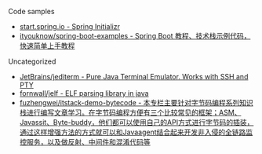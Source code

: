Code samples

* [start.spring.io - Spring Initializr](https://start.spring.io/)
* [ityouknow/spring-boot-examples - Spring Boot 教程、技术栈示例代码，快速简单上手教程](https://github.com/ityouknow/spring-boot-examples)

Uncategorized

* [JetBrains/jediterm - Pure Java Terminal Emulator. Works with SSH and PTY](https://github.com/JetBrains/jediterm)
* [fornwall/jelf - ELF parsing library in java](https://github.com/fornwall/jelf)
* [fuzhengwei/itstack-demo-bytecode - 本专栏主要针对字节码编程系列知识栈进行编写文章学习。在字节码编程方便有三个比较常见的框架；ASM、Javassit、Byte-buddy，他们都可以使用自己的API方式进行字节码的插装，通过这样增强方法的方式就可以和Javaagent结合起来开发非入侵的全链路监控服务，以及做反射、中间件和混淆代码等](https://github.com/fuzhengwei/itstack-demo-bytecode)
